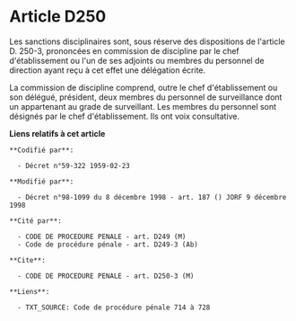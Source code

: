 # Article D250

Les sanctions disciplinaires sont, sous réserve des dispositions de l'article D. 250-3, prononcées en commission de
discipline par le chef d'établissement ou l'un de ses adjoints ou membres du personnel de direction ayant reçu à cet effet
une délégation écrite.

La commission de discipline comprend, outre le chef d'établissement ou son délégué, président, deux membres du personnel de
surveillance dont un appartenant au grade de surveillant. Les membres du personnel sont désignés par le chef d'établissement.
Ils ont voix consultative.

**Liens relatifs à cet article**

	**Codifié par**:

	  - Décret n°59-322 1959-02-23

	**Modifié par**:

	  - Décret n°98-1099 du 8 décembre 1998 - art. 187 () JORF 9 décembre 1998

	**Cité par**:

	  - CODE DE PROCEDURE PENALE - art. D249 (M)
	  - Code de procédure pénale - art. D249-3 (Ab)

	**Cite**:

	  - CODE DE PROCEDURE PENALE - art. D250-3 (M)

	**Liens**:

	  - TXT_SOURCE: Code de procédure pénale 714 à 728

